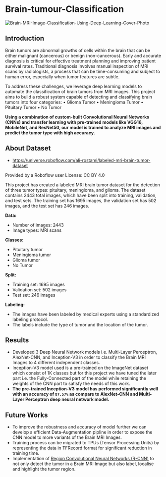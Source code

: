 # Brain-tumour-Classification 

![Brain-MRI-Image-Classification-Using-Deep-Learning-Cover-Photo](https://github.com/strikersps/Brain-MRI-Image-Classification-Using-Deep-Learning/blob/main/Project-Cover-Photo.jpg)  

## Introduction  
Brain tumors are abnormal growths of cells within the brain that can be either malignant (cancerous) or benign (non-cancerous). Early and accurate diagnosis is critical for effective treatment planning and improving patient survival rates. Traditional diagnosis involves manual inspection of MRI scans by radiologists, a process that can be time-consuming and subject to human error, especially when tumor features are subtle.

To address these challenges, we leverage deep learning models to automate the classification of brain tumors from MRI images. This project aims to build a robust system capable of detecting and classifying brain tumors into four categories:
	•	Glioma Tumor
	•	Meningioma Tumor
	•	Pituitary Tumor
	•	No Tumor

**Using a combination of custom-built Convolutional Neural Networks (CNNs) and transfer learning with pre-trained models like VGG16, MobileNet, and ResNet50, our model is trained to analyze MRI images and predict the tumor type with high accuracy.**


## About Dataset  
- https://universe.roboflow.com/ali-rostami/labeled-mri-brain-tumor-dataset

Provided by a Roboflow user
License: CC BY 4.0

This project has created a labeled MRI brain tumor dataset for the detection of three tumor types: pituitary, meningioma, and glioma. The dataset contains 2443 total images, which have been split into training, validation, and test sets. The training set has 1695 images, the validation set has 502 images, and the test set has 246 images.

**Data:**
* Number of images: 2443
* Image types: MRI scans

**Classes:**
* Pituitary tumor
* Meningioma tumor
* Glioma tumor
* No Tumor

**Split:**
* Training set: 1695 images
* Validation set: 502 images
* Test set: 246 images

**Labeling:**
* The images have been labeled by medical experts using a standardized labeling protocol.
* The labels include the type of tumor and the location of the tumor.
  

## Results  
- Developed 3 Deep Neural Network models i.e. Multi-Layer Perceptron, AlexNet-CNN, and Inception-V3 in order to classify the Brain MRI Images to 4 different independent classes.  
- Inception-V3 model used is a pre-trained on the ImageNet dataset which consist of 1K classes but for this project we have tuned the later part i.e. the Fully-Connected part of the model while retaining the weights of the CNN part to satisfy the needs of this work. 
- **The pre-trained Inception-V3 model has performed significantly well with an accuracy of `87.57%` as compare to AlexNet-CNN and Multi-Layer Perceptron deep neural network model.**  

## Future Works  
- To improve the robustness and accuracy of model further we can develop a efficient Data-Augmentation pipline in order to expose the CNN model to more variants of the Brain MRI Images.  
- Training process can be migrated to TPUs (Tensor Processing Units) by representing the data in TFRecord format for significant reduction in training time.  
- Implementation of [Region Convolutional Neural Networks (R-CNN)](https://towardsdatascience.com/r-cnn-fast-r-cnn-faster-r-cnn-yolo-object-detection-algorithms-36d53571365e) to not only detect the tumor in a Brain MRI Image but also label, localise and highlight the tumor region.

